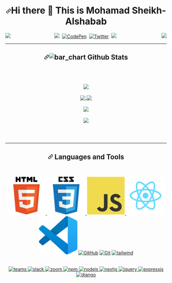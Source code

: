 <h1 align="center" dir="auto"><a id="user-content--languages-and-tools" class="anchor" aria-hidden="true" href="#-languages-and-tools"><svg class="octicon octicon-link" viewBox="0 0 16 16" version="1.1" width="16" height="16" aria-hidden="true"><path fill-rule="evenodd" d="M7.775 3.275a.75.75 0 001.06 1.06l1.25-1.25a2 2 0 112.83 2.83l-2.5 2.5a2 2 0 01-2.83 0 .75.75 0 00-1.06 1.06 3.5 3.5 0 004.95 0l2.5-2.5a3.5 3.5 0 00-4.95-4.95l-1.25 1.25zm-4.69 9.64a2 2 0 010-2.83l2.5-2.5a2 2 0 012.83 0 .75.75 0 001.06-1.06 3.5 3.5 0 00-4.95 0l-2.5 2.5a3.5 3.5 0 004.95 4.95l1.25-1.25a.75.75 0 00-1.06-1.06l-1.25 1.25a2 2 0 01-2.83 0z"></path></svg></a>Hi there 👋  This is Mohamad Sheikh-Alshabab</h1>

<a href="https://github.com/MohamadSheikhAlshabab/counter">
  <img align="right" src="https://komarev.com/ghpvc/?username=MohamadSheikhAlshabab&color=dc143c&style=plastic" />
</a>

<p align="center" dir="auto">
<a href="" rel="nofollow"><img src="https://camo.githubusercontent.com/3166ce113b2eb6ee1d99d041a39efc3e9a254d18bd3aec41fbf061b0496f7aa3/68747470733a2f2f696d672e736869656c64732e696f2f62616467652f504f5254464f4c494f2d4343363639393f7374796c653d666f722d7468652d6261646765266c6f676f436f6c6f723d776869746520616c743d" data-canonical-src="https://img.shields.io/badge/PORTFOLIO-CC6699?style=for-the-badge&amp;logoColor=white alt=" style="max-width: 100%;"></a>&nbsp;
<a href="https://www.linkedin.com/in/mohammad-sheikh-alshabab-134146197/" rel="nofollow"><img src="https://img.shields.io/badge/LinkedIn-0077B5?style=for-the-badge&logo=linkedin&logoColor=white" alt="CodePen" data-canonical-src="https://img.shields.io/badge/Codepen-000000?style=for-the-badge&amp;logo=codepen&amp;logoColor=white" style="max-width: 100%;"></a>&nbsp;
<a href="https://twitter.com/AboAhmad12320" rel="nofollow"><img src="https://camo.githubusercontent.com/5d03c86f6a75f7cbe80d135d9162fbf6dc46a31253cf30a8e9bb8279b4d574d3/68747470733a2f2f696d672e736869656c64732e696f2f62616467652f547769747465722d3144413146323f7374796c653d666f722d7468652d6261646765266c6f676f3d74776974746572266c6f676f436f6c6f723d7768697465" alt="Twitter" data-canonical-src="https://img.shields.io/badge/Twitter-1DA1F2?style=for-the-badge&amp;logo=twitter&amp;logoColor=white" style="max-width: 100%;"></a>&nbsp;
<a href="mailto:alshabab.moh@gmail.com" rel="nofollow"><img src="https://img.shields.io/badge/Gmail-D14836?style=for-the-badge&logo=gmail&logoColor=white" data-canonical-src="https://img.shields.io/badge/dev.to-0A0A0A?style=for-the-badge&amp;logo=dev.to&amp;logoColor=white alt=" style="max-width: 100%;"></a>&nbsp;
  
<a href="https://github.com/MohamadSheikhAlshabab/counter">
  <img align="left" src="https://hits.seeyoufarm.com/api/count/incr/badge.svg?url=https%3A%2F%2Fgithub.com%2F{MohamadSheikhAlshabab}1212%2Fhit-counter" />
</a>
  

  
-------------------------------------------


<h2 align="center" dir="auto"><a id="user-content--languages-and-tools" class="anchor" aria-hidden="true" href="#-languages-and-tools"><svg class="octicon octicon-link" viewBox="0 0 16 16" version="1.1" width="16" height="16" aria-hidden="true"><path fill-rule="evenodd" d="M7.775 3.275a.75.75 0 001.06 1.06l1.25-1.25a2 2 0 112.83 2.83l-2.5 2.5a2 2 0 01-2.83 0 .75.75 0 00-1.06 1.06 3.5 3.5 0 004.95 0l2.5-2.5a3.5 3.5 0 00-4.95-4.95l-1.25 1.25zm-4.69 9.64a2 2 0 010-2.83l2.5-2.5a2 2 0 012.83 0 .75.75 0 001.06-1.06 3.5 3.5 0 00-4.95 0l-2.5 2.5a3.5 3.5 0 004.95 4.95l1.25-1.25a.75.75 0 00-1.06-1.06l-1.25 1.25a2 2 0 01-2.83 0z"></path></svg></a><g-emoji class="g-emoji" alias="bar_chart" fallback-src="https://github.githubassets.com/images/icons/emoji/unicode/1f4ca.png"><img class="emoji" alt="bar_chart" height="20" width="20" src="https://github.githubassets.com/images/icons/emoji/unicode/1f4ca.png"></g-emoji>  Github Stats</h2>

<p align="center" dir="auto">
<br/>
<br/>
<br/>
  <a href="https://github.com/MohamadSheikhAlshabab/github-readme-stats">
  <img align="center" src="https://github-readme-stats.vercel.app/api?username=MohamadSheikhAlshabab&show_icons=true&theme=dark" />
</a>

  <br/>
<br/>
<a href="https://github.com/MohamadSheikhAlshabab/github-readme-stats">
  <img align="center" src="https://github-readme-stats.vercel.app/api/top-langs/?username=MohamadSheikhAlshabab&layout=compact&&bg_color=151515&card_width=400&langs_count=8&theme=dark" />
</a>


 <a href="https://github.com/MohamadSheikhAlshabab/counter">
  <img align="center" src="https://github-readme-streak-stats.herokuapp.com/?user=MohamadSheikhAlshabab&show_icons=true&theme=dark" />
</a>
  <br><br>
<a href="https://github.com/MohamadSheikhAlshabab/counter">
  <img align="center" src="https://github-profile-summary-cards.vercel.app/api/cards/profile-details?username=MohamadSheikhAlshabab&theme=nord_dark" />
</a>
  <br><br>
   <a href="https://github.com/MohamadSheikhAlshabab/counter">
  <img align="center" src="https://github-profile-trophy.vercel.app/?username=MohamadSheikhAlshabab&show_icons=true&theme=github_dark" />
</a>
</p>
<br><br>
<hr>

<h2 align="center" dir="auto"><a id="user-content--languages-and-tools" class="anchor" aria-hidden="true" href="#-languages-and-tools"><svg class="octicon octicon-link" viewBox="0 0 16 16" version="1.1" width="16" height="16" aria-hidden="true"><path fill-rule="evenodd" d="M7.775 3.275a.75.75 0 001.06 1.06l1.25-1.25a2 2 0 112.83 2.83l-2.5 2.5a2 2 0 01-2.83 0 .75.75 0 00-1.06 1.06 3.5 3.5 0 004.95 0l2.5-2.5a3.5 3.5 0 00-4.95-4.95l-1.25 1.25zm-4.69 9.64a2 2 0 010-2.83l2.5-2.5a2 2 0 012.83 0 .75.75 0 001.06-1.06 3.5 3.5 0 00-4.95 0l-2.5 2.5a3.5 3.5 0 004.95 4.95l1.25-1.25a.75.75 0 00-1.06-1.06l-1.25 1.25a2 2 0 01-2.83 0z"></path></svg></a> Languages and Tools</h2>

<p dir="auto"></p>
<br>
<p align="center" dir="auto">
<a href="https://www.w3.org/html/" rel="nofollow"> <img src="https://raw.githubusercontent.com/devicons/devicon/master/icons/html5/html5-original-wordmark.svg" alt="html5" width="120" height="120" style="max-width: 100%;"> </a>
<a href="https://www.w3schools.com/css/" rel="nofollow"> <img src="https://raw.githubusercontent.com/devicons/devicon/master/icons/css3/css3-original-wordmark.svg" alt="css3" width="120" height="120" style="max-width: 100%;"> </a> 
<a href="https://developer.mozilla.org/en-US/docs/Web/JavaScript" rel="nofollow"> <img src="https://raw.githubusercontent.com/devicons/devicon/master/icons/javascript/javascript-original.svg" alt="javascript" width="120" height="120" style="max-width: 100%;"> </a>
<a href="https://reactjs.org/" rel="nofollow"> <img src="https://raw.githubusercontent.com/github/explore/80688e429a7d4ef2fca1e82350fe8e3517d3494d/topics/react/react.png" alt="react" width="120" height="120" style="max-width: 100%;"> </a>
<a target="_blank" rel="noopener noreferrer nofollow" href="https://raw.githubusercontent.com/github/explore/80688e429a7d4ef2fca1e82350fe8e3517d3494d/topics/visual-studio-code/visual-studio-code.png"><img alt="Visual Studio Code" width="120" src="https://raw.githubusercontent.com/github/explore/80688e429a7d4ef2fca1e82350fe8e3517d3494d/topics/visual-studio-code/visual-studio-code.png" style="max-width: 100%;"></a>
<a target="_blank" rel="noopener noreferrer nofollow" href="https://camo.githubusercontent.com/36d04618ffb8d988ca8022146751656a01e12cc6b91525a02353ee72636c3a9f/68747470733a2f2f646f63732e676f6f676c652e636f6d2f75633f6578706f72743d646f776e6c6f61642669643d31666b62366836364764796464694f6c4447585a65636e6751516f467339795630"><img alt="GitHub" width="120" src="https://camo.githubusercontent.com/36d04618ffb8d988ca8022146751656a01e12cc6b91525a02353ee72636c3a9f/68747470733a2f2f646f63732e676f6f676c652e636f6d2f75633f6578706f72743d646f776e6c6f61642669643d31666b62366836364764796464694f6c4447585a65636e6751516f467339795630" data-canonical-src="https://docs.google.com/uc?export=download&amp;id=1fkb6h66GdyddiOlDGXZecngQQoFs9yV0" style="max-width: 100%;"></a>
<a target="_blank" rel="noopener noreferrer nofollow" href="https://raw.githubusercontent.com/jmnote/z-icons/master/svg/git.svg"><img alt="Git" width="120" src="https://raw.githubusercontent.com/jmnote/z-icons/master/svg/git.svg" style="max-width: 100%;"></a>
<a href="https://tailwindcss.com/" rel="nofollow"> <img src="https://camo.githubusercontent.com/5734d0669fe22ce04a1cb989a156cd32c379875f6bca56d5210c9432824856d9/68747470733a2f2f7777772e766563746f726c6f676f2e7a6f6e652f6c6f676f732f7461696c77696e646373732f7461696c77696e646373732d69636f6e2e737667" alt="tailwind" width="120" height="120" data-canonical-src="https://www.vectorlogo.zone/logos/tailwindcss/tailwindcss-icon.svg" style="max-width: 100%;"> </a>
<br><br><br>
 <a href="https://www.microsoft.com/en-ww/microsoft-teams/log-in" rel="nofollow"> <img src="https://img.shields.io/badge/Microsoft_Teams-6264A7?style=for-the-badge&logo=microsoft-teams&logoColor=white" alt="teams"  style="max-width: 100%;"> </a> 
<a href="https://slack.com/" rel="nofollow"> <img src="https://img.shields.io/badge/Slack-4A154B?style=for-the-badge&logo=slack&logoColor=white" alt="slack"  style="max-width: 100%;"> </a>
 <a href="https://zoom.us/" rel="nofollow"> <img src="https://img.shields.io/badge/Zoom-2D8CFF?style=for-the-badge&logo=zoom&logoColor=white" alt="zoom"  style="max-width: 100%;"> </a>
 <a href="https://www.npmjs.com/" rel="nofollow"> <img src="https://img.shields.io/badge/npm-CB3837?style=for-the-badge&logo=npm&logoColor=white" alt="npm"  style="max-width: 100%;"> </a>
 <a href="https://nodejs.org/en/" rel="nofollow"> <img src="https://img.shields.io/badge/Node.js-339933?style=for-the-badge&logo=nodedotjs&logoColor=white" alt="nodejs"  style="max-width: 100%;"> </a> 
 <a href="https://nextjs.org/" rel="nofollow"> <img src="https://img.shields.io/badge/next.js-000000?style=for-the-badge&logo=nextdotjs&logoColor=white" alt="nextjs"  style="max-width: 100%;"> </a> 
<a href="https://jquery.com/" rel="nofollow"> <img src="https://img.shields.io/badge/jQuery-0769AD?style=for-the-badge&logo=jquery&logoColor=white" alt="jquery"  style="max-width: 100%;"> </a>
<a href="https://expressjs.com/" rel="nofollow"> <img src="https://img.shields.io/badge/Express.js-000000?style=for-the-badge&logo=express&logoColor=white" alt="expressjs"  style="max-width: 100%;"> </a>
<a href="https://www.djangoproject.com/" rel="nofollow"> <img src="https://img.shields.io/badge/Django-092E20?style=for-the-badge&logo=django&logoColor=green" alt="django"  style="max-width: 100%;"> </a> 
  
 </p>
